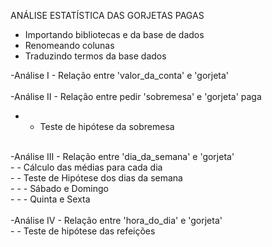ANÁLISE ESTATÍSTICA DAS GORJETAS PAGAS</br>
- Importando bibliotecas e da base de dados</br>
- Renomeando colunas</br>
- Traduzindo termos da base dados</br>

-Análise I - Relação entre 'valor_da_conta' e 'gorjeta'</br>
</br>
-Análise II - Relação entre pedir 'sobremesa' e 'gorjeta' paga</br>
- - Teste de hipótese da sobremesa</br>
</br>
-Análise III - Relação entre 'dia_da_semana' e 'gorjeta'</br>
- - Cálculo das médias para cada dia</br>
- - Teste de Hipótese dos dias da semana</br>
- - - Sábado e Domingo</br>
- - - Quinta e Sexta</br>
</br>
-Análise IV - Relação entre 'hora_do_dia' e 'gorjeta'</br>
- - Teste de hipótese das refeições</br>
